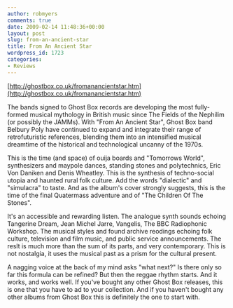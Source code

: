 ```yaml
---
author: robmyers
comments: true
date: 2009-02-14 11:48:36+00:00
layout: post
slug: from-an-ancient-star
title: From An Ancient Star
wordpress_id: 1723
categories:
- Reviews
---
```


[http://ghostbox.co.uk/fromanancientstar.htm](http://ghostbox.co.uk/fromanancientstar.htm)  
  
The bands signed to Ghost Box records are developing the most fully-formed musical mythology in British music since The Fields of the Nephilim (or possibly the JAMMs). With "From An Ancient Star", Ghost Box band Belbury Poly have continued to expand and integrate their range of retrofuturistic references, blending them into an intensified musical dreamtime of the historical and technological uncanny of the 1970s.  
  
This is the time (and space) of ouija boards and "Tomorrows World", synthesizers and maypole dances, standing stones and polytechnics, Eric Von Daniken and Denis Wheatley. This is the synthesis of techno-social utopia and haunted rural folk culture. Add the words "dialectic" and "simulacra" to taste. And as the album's cover strongly suggests, this is the time of the final Quatermass adventure and of "The Children Of The Stones".  
  
It's an accessible and rewarding listen. The analogue synth sounds echoing Tangerine Dream, Jean Michel Jarre, Vangelis, The BBC Radiophonic Workshop. The musical styles and found archive reodings echoing folk culture, television and film music, and public service announcements. The reslt is much more than the sum of its parts, and very contemporary. This is not nostalgia, it uses the musical past as a prism for the cultural present.  
  
A nagging voice at the back of my mind asks "what next?" Is there only so far this formula can be refined? But then the reggae rhythm starts. And it works, and works well. If you've bought any other Ghost Box releases, this is one that you have to ad to your collection. And if you haven't bought any other albums from Ghost Box this is definitely the one to start with.

